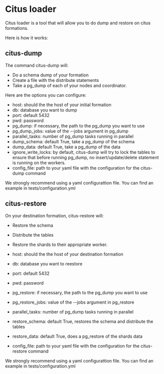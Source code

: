 # Citus loader

Citus loader is a tool that will allow you to do dump and restore on citus formations.

Here is how it works:

## citus-dump

The command citus-dump will:

- Do a schema dump of your formation
- Create a file with the distribute statements
- Take a pg_dump of each of your nodes and coordinator.

Here are the options you can configure:


- host: should the the host of your initial formation
- db: database you want to dump
- port: default 5432
- pwd: password
- pg_dump: if necessary, the path to the pg_dump you want to use
- pg_dump_jobs: value of the --jobs argument in pg_dump
- parallel_tasks: number of pg_dump tasks running in parallel
- dump_schema: default True, take a pg_dump of the schema
- dump_data: default True, take a pg_dump of the data
- ignore_write_locks: by default, citus-dump will try to lock the tables to ensure that before running pg_dump, no insert/update/delete statement is running on the workers.
- config_file: path to your yaml file with the configuration for the citus-dump command


We strongly recommend using a yaml configurattion file. You can find an example in tests/configuration.yml

## citus-restore

On your destination formation, citus-restore will:

- Restore the schema
- Distribute the tables
- Restore the shards to their appropriate worker.


- host: should the the host of your destination formation
- db: database you want to reestore
- port: default 5432
- pwd: password
- pg_restore: if necessary, the path to the pg_dump you want to use
- pg_restore_jobs: value of the --jobs argument in pg_restore
- parallel_tasks: number of pg_dump tasks running in parallel
- restore_schema: default True, restores the schema and distribute the tables
- restore_data: default True, does a pg_restore of the shards data
- config_file: path to your yaml file with the configuration for the citus-restore command


We strongly recommend using a yaml configurattion file. You can find an example in tests/configuration.yml
